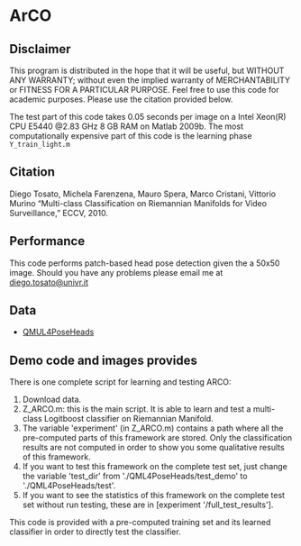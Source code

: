 # ArCO

## Disclaimer
This program is distributed in the hope that it will be useful, but
WITHOUT ANY WARRANTY; without even the implied warranty of  MERCHANTABILITY
or FITNESS FOR A PARTICULAR PURPOSE. Feel free to use this code for academic
purposes.  Please use the citation provided below.

The test part of this code takes 0.05 seconds per image on a Intel Xeon(R)
CPU E5440 @2.83 GHz 8 GB RAM on Matlab 2009b. The most computationally expensive part of
this code is the learning phase `Y_train_light.m`

## Citation

Diego Tosato, Michela Farenzena, Mauro Spera, Marco Cristani, Vittorio Murino
“Multi-class Classification on Riemannian Manifolds for Video Surveillance,”
ECCV, 2010.  

## Performance

 This code performs patch-based head pose detection given the a 50x50 image.
 Should you have any problems please email me at diego.tosato@univr.it

## Data

* [QMUL4PoseHeads](https://drive.google.com/open?id=0B0MZ5gr7K36SVFVjYVBpaTFuRFU)

## Demo code and images provides

There is one complete script for learning and testing ARCO:

1. Download data.
2. Z_ARCO.m: this is the main script. It is able to learn and test a
multi-class Logitboost classifier on Riemannian Manifold.
3. The variable 'experiment'  (in Z_ARCO.m) contains a path where all the
pre-computed parts of this framework are stored.
Only the classification results are not computed in order to
show you some qualitative results of this framework.
4. If you want to test this framework on the complete test set, just change
the variable 'test_dir' from './QML4PoseHeads/test_demo' to
'./QML4PoseHeads/test'.
5. If you want to see the statistics of this framework on the complete
test set without run testing, these are in [experiment
'/full_test_results'].

This code is provided with a pre-computed training set and its learned
classifier in order to directly test the classifier.

